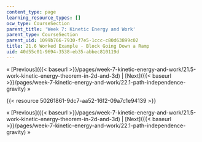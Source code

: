 ```yaml
---
content_type: page
learning_resource_types: []
ocw_type: CourseSection
parent_title: 'Week 7: Kinetic Energy and Work'
parent_type: CourseSection
parent_uid: 1099b766-7930-f7e5-1ccc-c80d63899c02
title: 21.6 Worked Example - Block Going Down a Ramp
uid: 40d55c01-9694-3538-eb35-abbec810119d
---
```


« [Previous]({{< baseurl >}}/pages/week-7-kinetic-energy-and-work/21.5-work-kinetic-energy-theorem-in-2d-and-3d) | [Next]({{< baseurl >}}/pages/week-7-kinetic-energy-and-work/22.1-path-independence-gravity) »

{{< resource 50261861-9dc7-aa52-16f2-09a7c1e94139 >}}

« [Previous]({{< baseurl >}}/pages/week-7-kinetic-energy-and-work/21.5-work-kinetic-energy-theorem-in-2d-and-3d) | [Next]({{< baseurl >}}/pages/week-7-kinetic-energy-and-work/22.1-path-independence-gravity) »